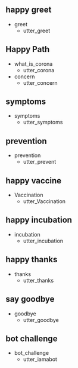 ## happy greet
* greet
  - utter_greet

## Happy Path
* what_is_corona
  - utter_corona
* concern
  - utter_concern

## symptoms
* symptoms
  - utter_symptoms

## prevention
* prevention
  - utter_prevent

## happy vaccine
* Vaccination
  - utter_Vaccination
## happy incubation
* incubation
  - utter_incubation

## happy thanks
* thanks
  - utter_thanks

## say goodbye
* goodbye
  - utter_goodbye

## bot challenge
* bot_challenge
  - utter_iamabot
